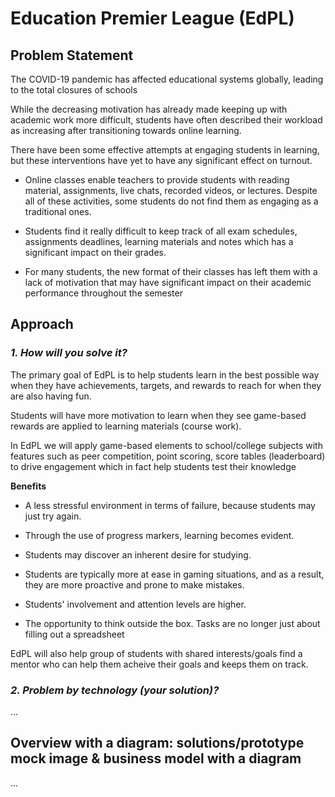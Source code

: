 # Education Premier League (EdPL)


## Problem Statement

The COVID-19 pandemic has affected educational systems globally, leading to the total closures of schools

While the decreasing motivation has already made keeping up with academic work more difficult, students have often described their workload as increasing after transitioning towards online learning.

There have been some effective attempts at engaging students in learning, but these interventions have yet to have any significant 
effect on turnout. 

- Online classes enable teachers to provide students with reading material, assignments, live chats, recorded videos, or lectures.
Despite all of these activities, some students do not find them as engaging as a traditional ones.

- Students find it really difficult to keep track of all exam schedules, assignments deadlines, learning materials and notes which has a significant impact on their grades.

- For many students, the new format of their classes has left them with a lack of motivation that may have significant impact on their academic performance throughout the semester




## Approach


### *1. How will you solve it?*

The primary goal of EdPL is to help students learn in the best possible way when they have achievements, targets, and rewards to reach for when they are also having fun.

Students will have more motivation to learn when they see game-based rewards are applied to learning materials (course work).

In EdPL we will apply game-based elements to school/college subjects with features such as peer competition, point scoring, score tables (leaderboard) to drive engagement which in fact help students test their knowledge

**Benefits**

- A less stressful environment in terms of failure, because students may just try again.

- Through the use of progress markers, learning becomes evident.

- Students may discover an inherent desire for studying.

- Students are typically more at ease in gaming situations, and as a result, they are more proactive and prone to make mistakes.

- Students' involvement and attention levels are higher.

- The opportunity to think outside the box. Tasks are no longer just about filling out a spreadsheet 

EdPL will also help group of students with shared interests/goals find a mentor who can help them acheive their goals and keeps them on track. 

### *2. Problem by technology (your solution)?*

...


## Overview with a diagram: solutions/prototype mock image & business model with a diagram


...

